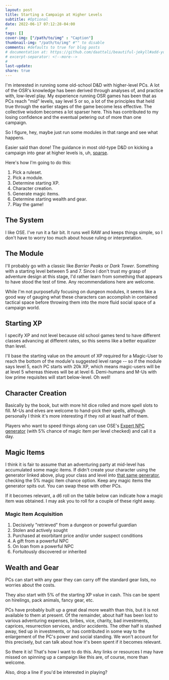 ```yaml
---
layout: post
title: Starting a Campaign at Higher Levels 
subtitle: #Optional
date: 2022-06-17 07:12:28-04:00
#
tags: []
cover-img: ["/path/to/img" : "Caption"]
thumbnail-img: "/path/to/img" #"" to disable
comments: #defaults to true for blog posts
# documentation at: https://github.com/daattali/beautiful-jekyll#add-your-own-content
# excerpt-separator: <!--more-->
#
last-update: 
share: true
---
```


I'm interested in running some old-school D&D with higher-level PCs. A lot of the OSR's knowledge has been derived through analyses of, and practice with, low-level play. My experience running OSR games has been that as PCs reach "mid" levels, say level 5 or so, a lot of the principles that held true through the earlier stages of the game become less effective. The collective wisdom becomes a lot sparser here. This has contributed to my losing confidence and the eventual petering out of more than one campaign.

So I figure, hey, maybe just run some modules in that range and see what happens.

Easier said than done! The guidance in most old-type D&D on kicking a campaign into gear at higher levels is, uh, [sparse](https://todistantlands.github.io/2022/05/30/fk-you-design.html).

Here's how I'm going to do this:

1. Pick a ruleset.
2. Pick a module. 
3. Determine starting XP.
4. Character creation.
5. Generate magic items.
6. Determine starting wealth and gear.
7. Play the game!

## The System
I like OSE. I've run it a fair bit. It runs well RAW and keeps things simple, so I don't have to worry too much about house ruling or interpretation.

## The Module
I'll probably go with a classic like *Barrier Peaks* or *Dark Tower*. Something with a starting level between 5 and 7. Since I don't trust my grasp of adventure design at this stage, I'd rather learn from something that appears to have stood the test of time. Any recommendations here are welcome.

While I'm not purposefully focusing on dungeon modules, it seems like a good way of gauging what these characters can accomplish in contained tactical space before throwing them into the more fluid social space of a campaign world.

## Starting XP
I specify XP and not level because old school games tend to have different classes advancing at different rates, so this seems like a better equalizer than level.

I'll base the starting value on the amount of XP required for a Magic-User to reach the bottom of the module's suggested level range -- so if the module says level 5, each PC starts with 20k XP, which means magic-users will be at level 5 whereas thieves will be at level 6. Demi-humans and M-Us with low prime requisites will start below-level. Oh well!

## Character Creation
Basically by the book, but with more hit dice rolled and more spell slots to fill. M-Us and elves are welcome to hand-pick their spells, although personally I think it's more interesting if they roll at least half of them.

Players who want to speed things along can use OSE's [Expert NPC generator](https://oldschoolessentials.necroticgnome.com/generators/single-npc-generator) (with 5% chance of magic item per level checked) and call it a day.

## Magic Items
I think it is fair to assume that an adventuring party at mid-level has accumulated some magic items. If didn't create your character using the generator linked above, plug your class and level into [that same generator](https://oldschoolessentials.necroticgnome.com/generators/single-npc-generator), checking the 5% magic item chance option. Keep any magic items the generator spits out. You can swap these with other PCs.

If it becomes relevant, a d6 roll on the table below can indicate how a magic item was obtained. I may ask you to roll for a couple of these right away.

### Magic Item Acquisition 
1. Decisively "retrieved" from a dungeon or powerful guardian
2. Stolen and actively sought
3. Purchased at exorbitant price and/or under suspect conditions
4. A gift from a powerful NPC
5. On loan from a powerful NPC
6. Fortuitously discovered or inherited

## Wealth and Gear
PCs can start with any gear they can carry off the standard gear lists, no worries about the costs.

They also start with 5% of the starting XP value in cash. This can be spent on hirelings, pack animals, fancy gear, etc.

PCs have probably built up a great deal more wealth than this, but it is not available to them at present. Of the remainder, about half has been lost to various adventuring expenses, bribes, vice, charity, bad investments, caprices, resurrection services, and/or accidents. The other half is stashed away, tied up in investments, or has contributed in some way to the enlargement of the PC's power and social standing. We won't account for this precisely, but can talk about how it's been spent if it becomes relevant.


So there it is! That's how I want to do this. Any links or resources I may have missed on spinning up a campaign like this are, of course, more than welcome.

Also, drop a line if you'd be interested in playing?